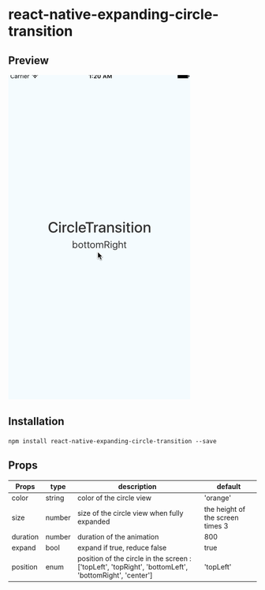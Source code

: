 # react-native-expanding-circle-transition

## Preview

![App preview](/animation.gif)

## Installation 

  `npm install react-native-expanding-circle-transition --save`

## Props 

| Props    | type   | description                                                                                             | default                          |
|----------|--------|---------------------------------------------------------------------------------------------------------|----------------------------------|
| color    | string | color of the circle view                                                                                | 'orange'                         |
| size     | number | size of the circle view when fully expanded                                                             | the height of the screen times 3 |
| duration | number | duration of the animation                                                                               | 800                              |
| expand   | bool   | expand if true, reduce false                                                                            | true                             |
| position | enum   | position of the circle in the screen :  ['topLeft', 'topRight', 'bottomLeft', 'bottomRight', 'center']  | 'topLeft'                        |

